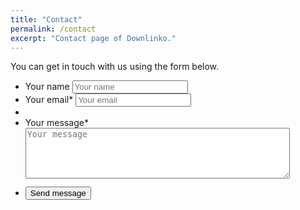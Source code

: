 ```yaml
---
title: "Contact"
permalink: /contact
excerpt: "Contact page of Downlinko."
---
```


You can get in touch with us using the form below.

<form class="page__form" action="https://formspree.io/downlinko.com@gmail.com" method="POST">
  <ul>
    <li>
      <label for="name" style="margin:10px 0;">Your name</label>
      <input type="text" id="name" name="name" placeholder="Your name">
    </li>
    <li>
      <label for="email" style="margin:10px 0;">Your email*</label>
      <input type="email" id="email" name="_replyto" placeholder="Your email" required>
    </li>
    <li class="hidden">
      <input type="hidden" name="_subject" value="New submission!" />
    </li>
    <li>
      <label for="message" style="margin:10px 0;">Your message*</label>
      <textarea id="message" name="message" spellcheck="true" rows="5" cols="50" placeholder="Your message" required></textarea>
    </li>
    <li>
      <input type="submit" value="Send message" class="btn btn--large btn--warning" style="margin:10px 0;">
    </li>
  </ul>
</form>
